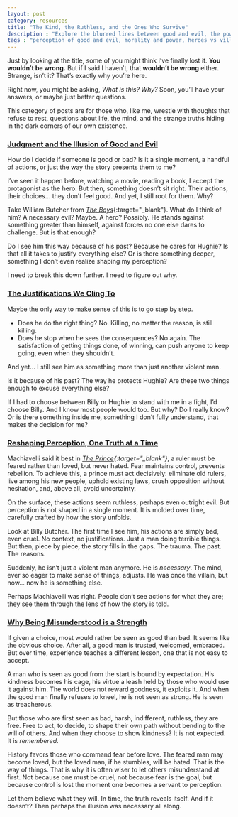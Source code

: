 ```yaml
---
layout: post
category: resources
title: "The Kind, the Ruthless, and the Ones Who Survive"
description : "Explore the blurred lines between good and evil, the power of perception, and why being misunderstood can be a strength. This thought-provoking series delves into morality, psychology, and the justifications we create for heroes and villains alike."
tags : "perception of good and evil, morality and power, heroes vs villains, necessary evil, psychology of perception, fear vs respect, misunderstood genius, the cost of kindness, shaping reputation, illusion of virtue, power dynamics, psychological storytelling, morality in fiction, ethical dilemmas, redefining good and bad"
---
```

Just by looking at the title, some of you might think I’ve finally lost it. **You wouldn’t be wrong.** But if I said I haven’t, that **wouldn’t be wrong** either. Strange, isn’t it? That’s exactly why you’re here.  

Right now, you might be asking, *What is this? Why?* Soon, you’ll have your answers, or maybe just better questions.  

This category of posts are for those who, like me, wrestle with thoughts that refuse to rest, questions about life, the mind, and the strange truths hiding in the dark corners of our own existence.  


### [Judgment and the Illusion of Good and Evil](#1)
How do I decide if someone is good or bad? Is it a single moment, a handful of actions, or just the way the story presents them to me?

I’ve seen it happen before, watching a movie, reading a book, I accept the protagonist as the hero. But then, something doesn’t sit right. Their actions, their choices… they don’t feel good. And yet, I still root for them. Why?

Take William Butcher from [*The Boys*](https://en.wikipedia.org/wiki/The_Boys_(TV_series)){:target="_blank"}. What do I think of him? A necessary evil? Maybe. A hero? Possibly. He stands against something greater than himself, against forces no one else dares to challenge. But is that enough?

Do I see him this way because of his past? Because he cares for Hughie? Is that all it takes to justify everything else? Or is there something deeper, something I don’t even realize shaping my perception?

I need to break this down further. I need to figure out why.

### [The Justifications We Cling To](#2)
Maybe the only way to make sense of this is to go step by step.

- Does he do the right thing? No. Killing, no matter the reason, is still killing.
- Does he stop when he sees the consequences? No again. The satisfaction of getting things done, of winning, can push anyone to keep going, even when they shouldn’t.

And yet… I still see him as something more than just another violent man.

Is it because of his past? The way he protects Hughie? Are these two things enough to excuse everything else?

If I had to choose between Billy or Hughie to stand with me in a fight, I’d choose Billy. And I know most people would too. But why? Do I really know? Or is there something inside me, something I don’t fully understand, that makes the decision for me?

### [Reshaping Perception, One Truth at a Time](#3)
Machiavelli said it best in *[The Prince](https://en.wikipedia.org/wiki/The_Prince){:target="_blank"}*, a ruler must be feared rather than loved, but never hated. Fear maintains control, prevents rebellion. To achieve this, a prince must act decisively: eliminate old rulers, live among his new people, uphold existing laws, crush opposition without hesitation, and, above all, avoid uncertainty.  

On the surface, these actions seem ruthless, perhaps even outright evil. But perception is not shaped in a single moment. It is molded over time, carefully crafted by how the story unfolds.  

Look at Billy Butcher. The first time I see him, his actions are simply bad, even cruel. No context, no justifications. Just a man doing terrible things. But then, piece by piece, the story fills in the gaps. The trauma. The past. The reasons.  

Suddenly, he isn’t just a violent man anymore. He is *necessary*. The mind, ever so eager to make sense of things, adjusts. He was once the villain, but now… now he is something else.  

Perhaps Machiavelli was right. People don’t see actions for what they are; they see them through the lens of how the story is told.  

### [Why Being Misunderstood is a Strength](#4)

If given a choice, most would rather be seen as good than bad. It seems like the obvious choice. After all, a good man is trusted, welcomed, embraced. But over time, experience teaches a different lesson, one that is not easy to accept.  

A man who is seen as good from the start is bound by expectation. His kindness becomes his cage, his virtue a leash held by those who would use it against him. The world does not reward goodness, it exploits it. And when the good man finally refuses to kneel, he is not seen as strong. He is seen as treacherous.  

But those who are first seen as bad, harsh, indifferent, ruthless, they are free. Free to act, to decide, to shape their own path without bending to the will of others. And when they choose to show kindness? It is not expected. It is *remembered*.  

History favors those who command fear before love. The feared man may become loved, but the loved man, if he stumbles, will be hated. That is the way of things. That is why it is often wiser to let others misunderstand at first. Not because one must be cruel, not because fear is the goal, but because control is lost the moment one becomes a servant to perception.  

Let them believe what they will. In time, the truth reveals itself. And if it doesn’t? Then perhaps the illusion was necessary all along.  

